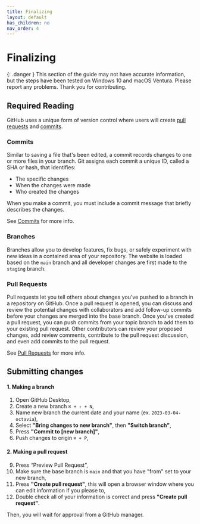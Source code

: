 ```yaml
---
title: Finalizing
layout: default
has_children: no
nav_order: 4
---
```


# Finalizing

{: .danger }
This section of the guide may not have accurate information, but the steps have been tested on Windows 10 and macOS Ventura. Please report any problems. Thank you for contributing.

## Required Reading

GitHub uses a unique form of version control where users will create [pull requests]() and [commits]().

### Commits

Similar to saving a file that's been edited, a commit records changes to one or more files in your branch. Git assigns each commit a unique ID, called a SHA or hash, that identifies:

- The specific changes
- When the changes were made
- Who created the changes

When you make a commit, you must include a commit message that briefly describes the changes.

See [Commits](https://docs.github.com/en/pull-requests/committing-changes-to-your-project/creating-and-editing-commits/about-commits) for more info.

### Branches

Branches allow you to develop features, fix bugs, or safely experiment with new ideas in a contained area of your repository. The website is loaded based on the `main` branch and all developer changes are first made to the `staging` branch. 

### Pull Requests

Pull requests let you tell others about changes you've pushed to a branch in a repository on GitHub. Once a pull request is opened, you can discuss and review the potential changes with collaborators and add follow-up commits before your changes are merged into the base branch. Once you've created a pull request, you can push commits from your topic branch to add them to your existing pull request. Other contributors can review your proposed changes, add review comments, contribute to the pull request discussion, and even add commits to the pull request.

See [Pull Requests](https://docs.github.com/en/pull-requests/collaborating-with-pull-requests/proposing-changes-to-your-work-with-pull-requests/about-pull-requests) for more info.

## Submitting changes

#### 1. Making a branch

1. Open GitHub Desktop,
2. Create a new branch `⌘ + ⇧ + N`,
3. Name new branch the current date and your name (ex. `2023-03-04-octavia`),
4. Select __"Bring changes to new branch"__, then __"Switch branch"__,
5. Press __"Commit to [new branch]"__,
6. Push changes to origin `⌘ + P`,

#### 2. Making a pull request

9. Press “Preview Pull Request”,
10. Make sure the base branch is `main` and that you have "from" set to your new branch,
11. Press __"Create pull request"__, this will open a browser window where you can edit information if you please to,
12. Double check all of your information is correct and press __"Create pull request"__.

Then, you will wait for approval from a GitHub manager.